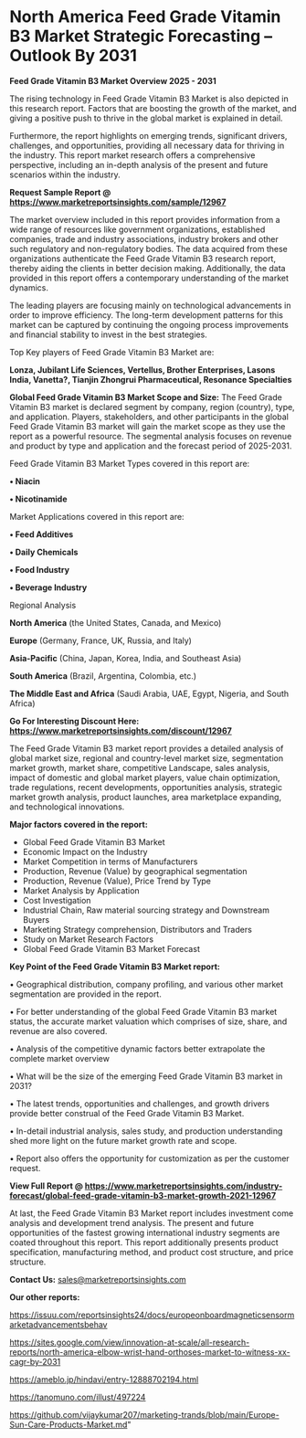 # North America Feed Grade Vitamin B3 Market Strategic Forecasting – Outlook By 2031

<Strong> Feed Grade Vitamin B3 Market Overview 2025 - 2031</strong>

The rising technology in Feed Grade Vitamin B3 Market is also depicted in this research report. Factors that are boosting the growth of the market, and giving a positive push to thrive in the global market is explained in detail.

Furthermore, the report highlights on emerging trends, significant drivers, challenges, and opportunities, providing all necessary data for thriving in the industry. This report market research offers a comprehensive perspective, including an in-depth analysis of the present and future scenarios within the industry.

<strong>Request Sample Report @ <a href=https://www.marketreportsinsights.com/sample/12967>https://www.marketreportsinsights.com/sample/12967</a></strong>

The market overview included in this report provides information from a wide range of resources like government organizations, established companies, trade and industry associations, industry brokers and other such regulatory and non-regulatory bodies. The data acquired from these organizations authenticate the Feed Grade Vitamin B3 research report, thereby aiding the clients in better decision making. Additionally, the data provided in this report offers a contemporary understanding of the market dynamics.

The leading players are focusing mainly on technological advancements in order to improve efficiency. The long-term development patterns for this market can be captured by continuing the ongoing process improvements and financial stability to invest in the best strategies.

Top Key players of Feed Grade Vitamin B3 Market are:

<strong>Lonza, Jubilant Life Sciences, Vertellus, Brother Enterprises, Lasons India, Vanetta?, Tianjin Zhongrui Pharmaceutical, Resonance Specialties</strong>

<strong><b>Global Feed Grade Vitamin B3 Market Scope and Size:</b></strong>
The Feed Grade Vitamin B3 market is declared segment by company, region (country), type, and application. Players, stakeholders, and other participants in the global Feed Grade Vitamin B3 market will gain the market scope as they use the report as a powerful resource. The segmental analysis focuses on revenue and product by type and application and the forecast period of 2025-2031.

Feed Grade Vitamin B3 Market Types covered in this report are:

<strong>• Niacin

• Nicotinamide</strong>

Market Applications covered in this report are:

<strong>• Feed Additives

• Daily Chemicals

• Food Industry

• Beverage Industry</strong> 

Regional Analysis

<strong>North America</strong> (the United States, Canada, and Mexico)

<strong>Europe</strong> (Germany, France, UK, Russia, and Italy)

<strong>Asia-Pacific</strong> (China, Japan, Korea, India, and Southeast Asia)

<strong>South America</strong> (Brazil, Argentina, Colombia, etc.)

<strong>The Middle East and Africa</strong> (Saudi Arabia, UAE, Egypt, Nigeria, and South Africa)

<strong>Go For Interesting Discount Here: <a href=https://www.marketreportsinsights.com/discount/12967>https://www.marketreportsinsights.com/discount/12967</a></strong>

The Feed Grade Vitamin B3 market report provides a detailed analysis of global market size, regional and country-level market size, segmentation market growth, market share, competitive Landscape, sales analysis, impact of domestic and global market players, value chain optimization, trade regulations, recent developments, opportunities analysis, strategic market growth analysis, product launches, area marketplace expanding, and technological innovations.

<strong><b>Major factors covered in the report:</b></strong>
<ul>
  <li>Global Feed Grade Vitamin B3 Market </li>
  <li>Economic Impact on the Industry</li>
  <li>Market Competition in terms of Manufacturers</li>
  <li>Production, Revenue (Value) by geographical segmentation</li>
  <li>Production, Revenue (Value), Price Trend by Type</li>
  <li>Market Analysis by Application</li>
  <li>Cost Investigation</li>
  <li>Industrial Chain, Raw material sourcing strategy and Downstream Buyers</li>
  <li>Marketing Strategy comprehension, Distributors and Traders</li>
  <li>Study on Market Research Factors</li>
  <li>Global Feed Grade Vitamin B3 Market Forecast</li>
</ul>

<strong><b>Key Point of the Feed Grade Vitamin B3 Market report:</b></strong>

• Geographical distribution, company profiling, and various other market segmentation are provided in the report.

• For better understanding of the global Feed Grade Vitamin B3 market status, the accurate market valuation which comprises of size, share, and revenue are also covered.

• Analysis of the competitive dynamic factors better extrapolate the complete market overview

• What will be the size of the emerging Feed Grade Vitamin B3 market in 2031?

• The latest trends, opportunities and challenges, and growth drivers provide better construal of the Feed Grade Vitamin B3 Market.

• In-detail industrial analysis, sales study, and production understanding shed more light on the future market growth rate and scope.

• Report also offers the opportunity for customization as per the customer request.

<strong><b>View Full Report @ <a href=https://www.marketreportsinsights.com/industry-forecast/global-feed-grade-vitamin-b3-market-growth-2021-12967>https://www.marketreportsinsights.com/industry-forecast/global-feed-grade-vitamin-b3-market-growth-2021-12967</a></b></strong>


At last, the Feed Grade Vitamin B3 Market report includes investment come analysis and development trend analysis. The present and future opportunities of the fastest growing international industry segments are coated throughout this report. This report additionally presents product specification, manufacturing method, and product cost structure, and price structure.

<strong>Contact Us:</strong>
sales@marketreportsinsights.com

<strong>Our other reports:</strong>

<a href=https://issuu.com/reportsinsights24/docs/europeonboardmagneticsensormarketadvancementsbehav>https://issuu.com/reportsinsights24/docs/europeonboardmagneticsensormarketadvancementsbehav</a>

<a href=https://sites.google.com/view/innovation-at-scale/all-research-reports/north-america-elbow-wrist-hand-orthoses-market-to-witness-xx-cagr-by-2031>https://sites.google.com/view/innovation-at-scale/all-research-reports/north-america-elbow-wrist-hand-orthoses-market-to-witness-xx-cagr-by-2031</a>

<a href=https://ameblo.jp/hindavi/entry-12888702194.html>https://ameblo.jp/hindavi/entry-12888702194.html</a>

<a href=https://tanomuno.com/illust/497224>https://tanomuno.com/illust/497224</a>

<a href=https://github.com/vijaykumar207/marketing-trands/blob/main/Europe-Sun-Care-Products-Market.md>https://github.com/vijaykumar207/marketing-trands/blob/main/Europe-Sun-Care-Products-Market.md</a>"
